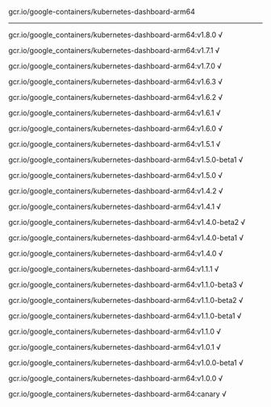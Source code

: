 gcr.io/google-containers/kubernetes-dashboard-arm64 

----
gcr.io/google_containers/kubernetes-dashboard-arm64:v1.8.0 √

gcr.io/google_containers/kubernetes-dashboard-arm64:v1.7.1 √

gcr.io/google_containers/kubernetes-dashboard-arm64:v1.7.0 √

gcr.io/google_containers/kubernetes-dashboard-arm64:v1.6.3 √

gcr.io/google_containers/kubernetes-dashboard-arm64:v1.6.2 √

gcr.io/google_containers/kubernetes-dashboard-arm64:v1.6.1 √

gcr.io/google_containers/kubernetes-dashboard-arm64:v1.6.0 √

gcr.io/google_containers/kubernetes-dashboard-arm64:v1.5.1 √

gcr.io/google_containers/kubernetes-dashboard-arm64:v1.5.0-beta1 √

gcr.io/google_containers/kubernetes-dashboard-arm64:v1.5.0 √

gcr.io/google_containers/kubernetes-dashboard-arm64:v1.4.2 √

gcr.io/google_containers/kubernetes-dashboard-arm64:v1.4.1 √

gcr.io/google_containers/kubernetes-dashboard-arm64:v1.4.0-beta2 √

gcr.io/google_containers/kubernetes-dashboard-arm64:v1.4.0-beta1 √

gcr.io/google_containers/kubernetes-dashboard-arm64:v1.4.0 √

gcr.io/google_containers/kubernetes-dashboard-arm64:v1.1.1 √

gcr.io/google_containers/kubernetes-dashboard-arm64:v1.1.0-beta3 √

gcr.io/google_containers/kubernetes-dashboard-arm64:v1.1.0-beta2 √

gcr.io/google_containers/kubernetes-dashboard-arm64:v1.1.0-beta1 √

gcr.io/google_containers/kubernetes-dashboard-arm64:v1.1.0 √

gcr.io/google_containers/kubernetes-dashboard-arm64:v1.0.1 √

gcr.io/google_containers/kubernetes-dashboard-arm64:v1.0.0-beta1 √

gcr.io/google_containers/kubernetes-dashboard-arm64:v1.0.0 √

gcr.io/google_containers/kubernetes-dashboard-arm64:canary √

